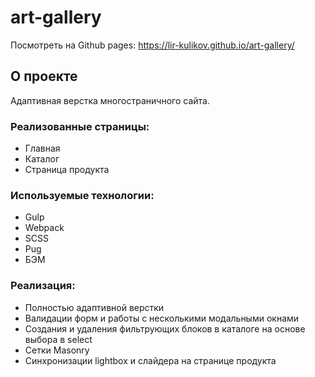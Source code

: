 # art-gallery
Посмотреть на Github pages: https://lir-kulikov.github.io/art-gallery/

## О проекте

Адаптивная верстка многостраничного сайта.

### Реализованные страницы: 
- Главная
- Каталог
- Страница продукта

### Используемые технологии:
- Gulp
- Webpack
- SCSS
- Pug
- БЭМ

### Реализация:
- Полностью адаптивной верстки
- Валидации форм и работы с несколькими модальными окнами
- Создания и удаления фильтрующих блоков в каталоге на основе выбора в select
- Сетки Masonry
- Синхронизации lightbox и слайдера на странице продукта
